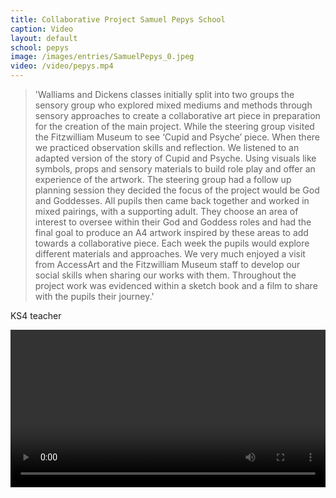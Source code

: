 ```yaml
---
title: Collaborative Project Samuel Pepys School
caption: Video
layout: default
school: pepys
image: /images/entries/SamuelPepys_0.jpeg
video: /video/pepys.mp4
---
```

> 'Walliams and Dickens classes initially split into two groups the sensory group who explored mixed mediums and methods through sensory approaches to create a collaborative art piece in preparation for the creation of the main project. While the steering group visited the Fitzwilliam Museum to see ‘Cupid and Psyche’ piece. When there we practiced observation skills and reflection. We listened to an adapted version of the story of Cupid and Psyche. Using visuals like symbols, props and sensory materials to build role play and offer an experience of the artwork. The steering group had a follow up planning session they decided the focus of the project would be God and Goddesses. All pupils then came back together and worked in mixed pairings, with a supporting adult. They choose an area of interest to oversee within their God and Goddess roles and had the final goal to produce an A4 artwork inspired by these areas to add towards a collaborative piece. Each week the pupils would explore different materials and approaches. We very much enjoyed a visit from AccessArt and the Fitzwilliam Museum staff to develop our social skills when sharing our works with them. Throughout the project work was evidenced within a sketch book and a film to share with the pupils their journey.'

KS4 teacher

<video controls width="100%">
    <source src="{{ page.video }}"
            type="video/mp4">
    Sorry, your browser doesn't support embedded videos.
</video>
